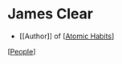 # James Clear

- [[Author]] of [[Atomic Habits]]

[[People]]

[//begin]: # "Autogenerated link references for markdown compatibility"
[Atomic Habits]: atomic-habits "Atomic Habits"
[People]: people "People"
[//end]: # "Autogenerated link references"
